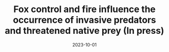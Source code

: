 ---
title: "Fox control and fire influence the occurrence of invasive predators and threatened native prey (In press)"

authors:
- MW Rees
- BA Wintle
- A Robley
- JH Pascoe
- M Le Pla
- EK Birnbaum 
- BA Hradsky
date: "2023-10-01"

publication: "Biological Invasions"

links:
    code: https://github.com/matt-w-rees/predprey-occ-sw-vic
---